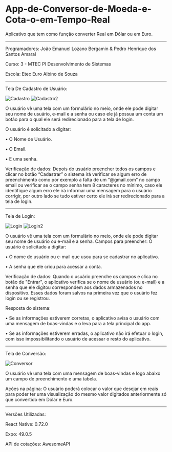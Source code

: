 # App-de-Conversor-de-Moeda-e-Cota-o-em-Tempo-Real
Aplicativo que tem como função converter Real em Dólar ou em Euro.

-----------------------------------------------------------------------------------------------------------------------

Programadores: João Emanuel Lozano Bergamin & Pedro Henrique dos Santos Amaral 

Curso: 3 - MTEC PI Desenvolvimento de Sistemas

Escola: Etec Euro Albino de Souza 

-----------------------------------------------------------------------------------------------------------------------

Tela De Cadastro de Usuário: 

![Cadastro](https://github.com/user-attachments/assets/1181c9c7-54fa-4aad-8ea8-e73afaa68d56)     ![Cadastro2](https://github.com/user-attachments/assets/70664cf9-80f6-4e88-9509-9715f32555f5)


 
O usuário vê uma tela com um formulário no meio, onde ele pode digitar seu nome de usuário, e-mail e a senha ou caso ele já possua um conta um botão para o qual ele será redirecionado para a tela de login.

O usuário é solicitado a digitar:

•	O Nome de Usuário.

•	O Email.

•	 E uma senha.

Verificação de dados: Depois do usuário preencher todos os campos e clicar no botão “Cadastrar” o sistema irá verificar se algum erro de preenchimento como por exemplo a falta de um “@gmail.com” no campo email ou verificar se o campo senha tem 8 caracteres no mínimo, caso ele identifique algum erro ele irá informar uma mensagem para o usuário corrigir, por outro lado se tudo estiver certo ele irá ser redirecionado para a tela de login.


-----------------------------------------------------------------------------------------------------------------------

Tela de Login:

![Login](https://github.com/user-attachments/assets/52633573-f0a6-4a6b-9c47-bdd77b7a4c2e) ![Login2](https://github.com/user-attachments/assets/09c8eb3d-bf99-4678-8a94-e1c3803788bc)



 
O usuário vê uma tela com um formulário no meio, onde ele pode digitar seu nome de usuário ou e-mail e a senha.
Campos para preencher: O usuário é solicitado a digitar:

•	O nome de usuário ou e-mail que usou para se cadastrar no aplicativo.

•	A senha que ele criou para acessar a conta.

Verificação de dados: Quando o usuário preenche os campos e clica no botão de "Entrar", o aplicativo verifica se o nome de usuário (ou e-mail) e a senha que ele digitou correspondem aos dados armazenados no dispositivo. Esses dados foram salvos na primeira vez que o usuário fez login ou se registrou.

Resposta do sistema:

•	Se as informações estiverem corretas, o aplicativo avisa o usuário com uma mensagem de boas-vindas e o leva para a tela principal do app.

•	Se as informações estiverem erradas, o aplicativo não irá efetuar o login, com isso impossibilitando o usuário de acessar o resto do aplicativo. 


-----------------------------------------------------------------------------------------------------------------------

Tela de Conversão: 

![Conversor](https://github.com/user-attachments/assets/1f025d20-99b4-4c96-895e-e547e703af9d)

 
O usuário vê uma tela com uma mensagem de boas-vindas e logo abaixo um campo de preenchimento e uma tabela.

Ações na página: O usuário poderá colocar o valor que desejar em reais para poder ter uma visualização do mesmo valor digitados anteriormente só que convertido em Dólar e Euro. 

-----------------------------------------------------------------------------------------------------------------------

Versões Utilizadas:

React Native: 0.72.0 

Expo: 49.0.5 

API de cotações: AwesomeAPI
